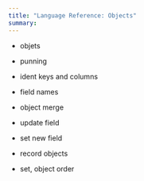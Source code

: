 ```yaml
---
title: "Language Reference: Objects"
summary:
---
```


- objets
- punning
- ident keys and columns
- field names
- object merge
- update field
- set new field
- record objects

- set, object order
